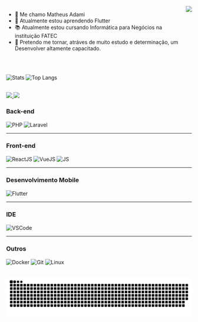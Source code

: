 <img align="right" src="https://user-images.githubusercontent.com/59755164/163805554-992cae7c-4401-4068-8efc-cb141762714d.gif" height="170"/>

- 🙂  Me chamo Matheus Adami
- 🌱  Atualmente estou aprendendo Flutter
- 📚  Atualmente estou cursando Informática para Negócios na instituição FATEC
- 🎯  Pretendo me tornar, atráves de muito estudo e determinação, um Desenvolver altamente capacitado.

<br/>
<br/>

<!--
<div align="center">
  <a href="https://github.com/matheusadami">
  <img height="180em" src="https://github-readme-stats.vercel.app/api?username=matheusadami&show_icons=true&theme=dark&include_all_commits=true&count_private=true"/>
  <img height="180em" src="https://github-readme-stats.vercel.app/api/top-langs/?username=matheusadami&layout=compact&langs_count=7&theme=dark"/>
</div>
-->

![Stats](https://github-readme-stats.vercel.app/api?username=matheusadami&show_icons=true&theme=dark&include_all_commits=true&count_private=true)
![Top Langs](https://github-readme-stats.vercel.app/api/top-langs/?username=matheusadami&layout=compact&langs_count=7&theme=dark)
  
<br/>

<div>
   <a href="mailto:matheus.adami123@gmail.com">
     <img src="https://img.shields.io/badge/-Gmail-DB4437?style=for-the-badge&logo=gmail&logoColor=white" target="_blank"/>
  </a>

   <a href="https://www.linkedin.com/in/matheus-adami/" target="_blank">
     <img src="https://img.shields.io/badge/-LinkedIn-%230077B5?style=for-the-badge&logo=linkedin&logoColor=white" target="_blank">
  </a>
</div>
  
<div style="display: inline_block">
  <h3>Back-end</h3>

  <img align="center" title="PHP" alt="PHP" height="40" width="50" src="https://cdn.jsdelivr.net/gh/devicons/devicon/icons/php/php-plain.svg">
  <img align="center" title="Laravel" alt="Laravel" height="40" width="50" src="https://user-images.githubusercontent.com/59755164/163813090-16f16683-c610-48c5-bd51-95a70b74f475.svg">
  
  <hr>
</div>
  
<div style="display: inline_block">
  <h3>Front-end</h3>

  <img align="center" title="ReactJS" alt="ReactJS" height="40" width="50" src="https://cdn.jsdelivr.net/gh/devicons/devicon/icons/react/react-original.svg">
  <img align="center" title="VueJS" alt="VueJS" height="40" width="50" src="https://cdn.jsdelivr.net/gh/devicons/devicon/icons/vuejs/vuejs-original.svg">
  <img align="center" title="Vuetify" alt="JS" height="40" width="50" src="https://cdn.jsdelivr.net/gh/devicons/devicon/icons/vuetify/vuetify-original.svg">
  
  <hr>
</div>
  
<div style="display: inline_block">
  <h3>Desenvolvimento Mobile</h3>

  <img align="center" title="Flutter" alt="Flutter" height="40" width="50" src="https://cdn.jsdelivr.net/gh/devicons/devicon/icons/flutter/flutter-original.svg">
  
  <hr>
</div>

<div style="display: inline_block">
  <h3>IDE</h3>

  <img align="center" title="VSCode" alt="VSCode" height="40" width="50" src="https://cdn.jsdelivr.net/gh/devicons/devicon/icons/vscode/vscode-original.svg">
  
  <hr>
</div>
  
<div style="display: inline_block">
  <h3>Outros</h3>

  <img align="center" title="Docker" alt="Docker" height="40" width="50" src="https://cdn.jsdelivr.net/gh/devicons/devicon/icons/docker/docker-plain-wordmark.svg">
  <img align="center" title="Git" alt="Git" height="40" width="50" src="https://cdn.jsdelivr.net/gh/devicons/devicon/icons/git/git-original.svg">
  <img align="center" title="Linux" alt="Linux" height="40" width="50" src="https://cdn.jsdelivr.net/gh/devicons/devicon/icons/linux/linux-original.svg">
</div>

<br/>

![Snake animation](https://github.com/matheusadami/matheusadami/blob/output/github-contribution-grid-snake.svg)

<!--
Here are some ideas to get you started:

- 🔭 I’m currently working on ...
- 🌱 I’m currently learning ...
- 👯 I’m looking to collaborate on ...
- 🤔 I’m looking for help with ...
- 💬 Ask me about ...
- 📫 How to reach me: ...
- 😄 Pronouns: ...
- ⚡ Fun fact: ...
-->
